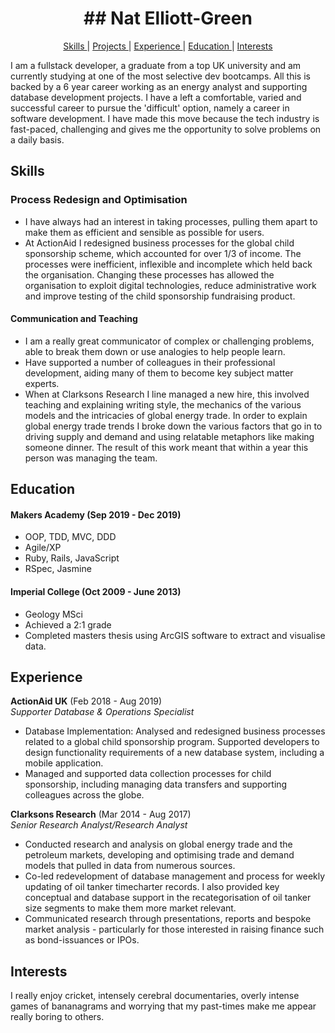 <h1 align="center">## Nat Elliott-Green</h1>
 <div align="center">
 
[Skills ](#skills) | 
[Projects ](#projects) |
[Experience ](#experience) | 
[Education ](#education) | 
[Interests ](#interests)
</div>

I am a fullstack developer, a graduate from a top UK university and am currently studying at one of the most selective dev bootcamps. All this is backed by a 6 year career working as an energy analyst and supporting database development projects. I have a left a comfortable, varied and successful career to pursue the 'difficult' option, namely a career in software development. I have made this move because the tech industry is fast-paced, challenging and gives me the opportunity to solve problems on a daily basis.

## Skills

### Process Redesign and Optimisation

- I have always had an interest in taking processes, pulling them apart to make them as efficient and sensible as possible for users.
- At ActionAid I redesigned business processes for the global child sponsorship scheme, which accounted for over 1/3 of income. The processes were inefficient, inflexible and incomplete which held back the organisation. Changing these processes has allowed the organisation to exploit digital technologies, reduce administrative work and improve testing of the child sponsorship fundraising product.  

#### Communication and Teaching

- I am a really great communicator of complex or challenging problems, able to break them down or use analogies to help people learn.
- Have supported a number of colleagues in their professional development, aiding many of them to become key subject matter experts.
- When at Clarksons Research I line managed a new hire, this involved teaching and explaining writing style, the mechanics of the various models and the intricacies of global energy trade. In order to explain global energy trade trends I broke down the various factors that go in to driving supply and demand and using relatable metaphors like making someone dinner. The result of this work meant that within a year this person was managing the team.

## Education

#### Makers Academy (Sep 2019 - Dec 2019)

- OOP, TDD, MVC, DDD
- Agile/XP
- Ruby, Rails, JavaScript
- RSpec, Jasmine

#### Imperial College (Oct 2009 - June 2013)

- Geology MSci
- Achieved a 2:1 grade
- Completed masters thesis using ArcGIS software to extract and visualise data.

## Experience

**ActionAid UK** (Feb 2018 - Aug 2019)    
*Supporter Database & Operations Specialist*  
- Database Implementation: Analysed and redesigned business processes related to a global child sponsorship program. Supported developers to design functionality requirements of a new database system, including a mobile application.
- Managed and supported data collection processes for child sponsorship, including managing data transfers and supporting colleagues across the globe.

**Clarksons Research** (Mar 2014 - Aug 2017)   
*Senior Research Analyst/Research Analyst*  
- Conducted research and analysis on global energy trade and the petroleum markets, developing and optimising trade and demand models that pulled in data from numerous sources.
- Co-led redevelopment of database management and process for weekly updating of oil tanker timecharter records. I also provided key conceptual and database support in the recategorisation of oil tanker size segments to make them more market relevant.
- Communicated research through presentations, reports and bespoke market analysis - particularly for those interested in raising finance such as bond-issuances or IPOs.

## Interests

I really enjoy cricket, intensely cerebral documentaries, overly intense games of bananagrams and worrying that my past-times make me appear really boring to others.
